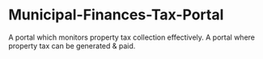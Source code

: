 # Municipal-Finances-Tax-Portal
A portal which monitors property tax collection effectively.
A portal where property tax can be generated & paid. 

